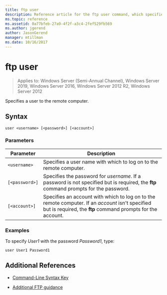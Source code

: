 ```yaml
---
title: ftp user
description: Reference article for the ftp user command, which specifies a user to the remote computer.
ms.topic: reference
ms.assetid: 0a77bfeb-27a9-4f2f-a3c4-2fef529fb569
ms.author: jgerend
author: JasonGerend
manager: mtillman
ms.date: 10/16/2017
---
```


# ftp user

> Applies to: Windows Server (Semi-Annual Channel), Windows Server 2019, Windows Server 2016, Windows Server 2012 R2, Windows Server 2012

Specifies a user to the remote computer.

## Syntax

```
user <username> [<password>] [<account>]
```

### Parameters

| Parameter | Description |
| --------- | ----------- |
| `<username>` | Specifies a user name with which to log on to the remote computer. |
| `[<password>]` | Specifies the password for *username*. If a password is not specified but is required, the **ftp** command prompts for the password. |
| `[<account>]` | Specifies an account with which to log on to the remote computer. If an *account* isn't specified but is required, the **ftp** command prompts for the account. |

### Examples

To specify *User1* with the password *Password1*, type:

```
user User1 Password1
```

## Additional References

- [Command-Line Syntax Key](command-line-syntax-key.md)

- [Additional FTP guidance](/previous-versions/orphan-topics/ws.10/cc756013(v=ws.10))
